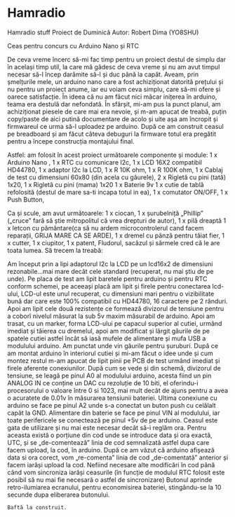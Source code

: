 # Hamradio
Hamradio stuff
Proiect de Duminică 					Autor: Robert Dima (YO8SHU)

Ceas pentru concurs cu Arduino Nano și RTC


De ceva vreme încerc să-mi fac timp pentru un proiect destul de simplu dar în același timp util, la care mă gâdesc de ceva vreme și nu am avut timpul necesar să-l încep darămite să-l și duc până la capăt.
Aveam, prin șmelțurile mele, un arduino nano care a fost achiziționat datorită prețului și nu pentru un proiect anume, iar eu voiam ceva simplu, care să-mi ofere și oarece satisfacție. În ideea că nu am făcut nici măcar inițerea în arduino, teama era destulă dar nefondată. În sfârșit, mi-am pus la punct planul, am achiziționat piesele de care mai era nevoie, și m-am apucat de treabă, puțin copy/paste de aici putină documentare de acolo și uite așa am încropit și firmwareul ce urma să-l uploadez pe arduino. După ce am construit ceasul pe breadboard și am făcut câteva debuguri la firmware totul era pregătit pentru a începe construcția montajului final.

Astfel: am folosit în acest proiect următoarele componente și module:
1 x  Arduino Nano ,
1 x RTC cu comunicare I2c,
1 x LCD 16X2 compatibil HD44780, 
1 x adaptor I2c la LCD,
1 x R 10K ohm,
1 x R 100K ohm,
1 x Cablaj de test cu dimensiuni 60x80 (din acela cu găurele),
2 x Rigletă cu pini (tată) 1x20,
1 x Rigletă cu pini (mama) 1x20
1 x Baterie 9v
1 x cutie de tablă refolosită (destul de mare sa-ti incapa totul in ea),
1 x comutator ON/OFF, 
1 x Push Button,

Ca și scule, am avut următoarele:
1 x ciocan,
1 x șurubelniță „Phillip” („cruce” fară să știe mitropolitul că vrea drepturi de autor),
1 x pilă dreaptă
1 x letcon cu pământare(ca să nu ardem microcontrolerul cand facem reparații, GRIJA MARE CA SE ARDE),
1 x dremel cu pânză pentru tăiat fier,
1 x cutter,
1 x ciupitor,
1 x patent,
Fludorul, sacâzul și sârmele cred că le are toata lumea. 
 Să trecem la treabă: 
 
	
Am început prin a lipi adaptorul I2c la LCD pe un lcd16x2 de dimensiuni rezonabile...mai mare decât cele standard (recuperat, nu mai știu de pe unde). Pe placa de test am lipit baretele pentru arduino și pentru RTC conform schemei, pe aceeași placă am lipit și firele pentru conectarea lcd-ului, LCD-ul este unul recuperat, cu dimensiuni mari pentru o vizibilitate bună dar care este 100% compatibil cu HD44780, 16 caractere pe 2 rânduri. Apoi am lipit cele două rezistențe ce formează divizorul de tensiune pentru a coborî nivelul măsurat la sub 5v maxim măsurabil de arduino.
	Apoi am trasat, cu un marker, forma LCD-ului pe capacul superior al cutiei, urmând imediat și tăierea cu dremelul, apoi am modificat și lărgit găurile de pe spatele cutiei astfel încât să iasă mufele de alimentare și mufa USB a modulului arduino. Am punctat unde vin găurile pentru șuruburi. După ce am montat arduino în interiorul cutiei și mi-am făcut o idee unde și cum montez restul m-am apucat de lipit pinii pe PCB de test  urmând imediat și firele aferente conexiunilor.
	După cum se vede și din schemă, divizorul de tensiune, se leagă pe pinul A0 al modulului arduino, acesta fiind un pin ANALOG IN ce conține un DAC cu rezoluție de 10 biti, el oferindu-i procesorului o valoare între 0 si 1023, mai mult decât de ajuns pentru a avea o acuratete de 0.01v în măsurarea tensiunii bateriei.
	Ultima conexiune cu arduino se face pe pinul A2 unde s-a conectat un buton push cu celălalt capăt la GND.
	Alimentare din baterie se face pe pinul VIN al modulului, iar toate perifericele se conectează pe pinul +5v de pe arduino.
	Ceasul este gata de utilizare și nu mai este necesar decât să-i reglăm ora.
Pentru aceasta există o porțiune din cod unde se introduce data și ora exactă, UTC, și se „de-comentează” linia de cod semnalizată astfel dupa care facem upload, la cod, în arduino. După ce am văzut că arduino afișează data si ora corect, vom „re-comenta” linia de cod „de-comentată” anterior și facem iarăși upload la cod. Nefiind necesare alte modificări în cod până când vom sincroniza iarăși ceasurile (în funcție de modulul RTC folosit este posibil să nu mai fie necesară o astfel de sincronizare)	Butonul aprinde retro-ilumiarea ecranului, pentru economisirea bateriei, stingându-se la 10 secunde dupa eliberarea butonului.

	Baftă la construit.
